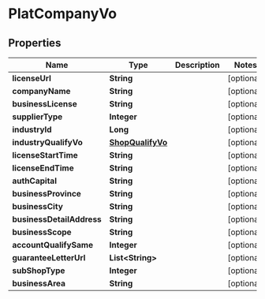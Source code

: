

# PlatCompanyVo


## Properties

Name | Type | Description | Notes
------------ | ------------- | ------------- | -------------
**licenseUrl** | **String** |  |  [optional]
**companyName** | **String** |  |  [optional]
**businessLicense** | **String** |  |  [optional]
**supplierType** | **Integer** |  |  [optional]
**industryId** | **Long** |  |  [optional]
**industryQualifyVo** | [**ShopQualifyVo**](ShopQualifyVo.md) |  |  [optional]
**licenseStartTime** | **String** |  |  [optional]
**licenseEndTime** | **String** |  |  [optional]
**authCapital** | **String** |  |  [optional]
**businessProvince** | **String** |  |  [optional]
**businessCity** | **String** |  |  [optional]
**businessDetailAddress** | **String** |  |  [optional]
**businessScope** | **String** |  |  [optional]
**accountQualifySame** | **Integer** |  |  [optional]
**guaranteeLetterUrl** | **List&lt;String&gt;** |  |  [optional]
**subShopType** | **Integer** |  |  [optional]
**businessArea** | **String** |  |  [optional]



